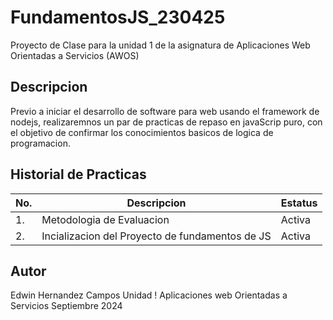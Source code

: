 # FundamentosJS_230425
Proyecto de Clase para la unidad 1 de la asignatura de Aplicaciones Web Orientadas a Servicios (AWOS)

## Descripcion

Previo a iniciar el desarrollo de software para web usando el framework de nodejs, realizaremnos un par de practicas de repaso en javaScrip puro, con el objetivo de confirmar los conocimientos basicos de logica de programacion.

## Historial de Practicas

|No. |Descripcion|Estatus
-----|-----|------|
|1.  |Metodologia de Evaluacion| Activa|
|2.  |Incializacion del Proyecto de fundamentos de JS| Activa|

## Autor 
Edwin Hernandez Campos 
Unidad !
Aplicaciones web Orientadas a Servicios 
Septiembre 2024
